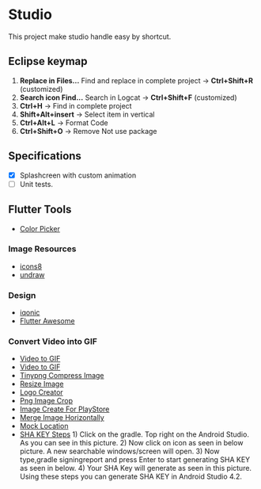 # Studio
This project make studio handle easy by shortcut. 

## Eclipse keymap

1) **Replace in Files...** Find and replace in complete project ->  **Ctrl+Shift+R** (customized)
2) **Search icon Find...** Search in Logcat -> **Ctrl+Shift+F** (customized)
3) **Ctrl+H** -> Find in complete project  
4) **Shift+Alt+insert** -> Select item in vertical
5) **Ctrl+Alt+L** -> Format Code
6) **Ctrl+Shift+O** -> Remove Not use package

## Specifications

- [x] Splashcreen with custom animation
- [ ] Unit tests.

## Flutter Tools

  * [Color Picker](http://mcg.mbitson.com/#!?mcgpalette0=%233f51b5)




### Image Resources

   * [icons8](https://icons8.com/illustrations)
   * [undraw](https://undraw.co/illustrations)
   
### Design
   * [iqonic](https://iqonic.design/product-category/mobile/filter_session/LTD59ETANW/)
   * [Flutter Awesome](https://flutterawesome.com/tag/onboarding/)

### Convert Video into GIF
 
  * [Video to GIF](https://www.onlineconverter.com/video-to-gif)
  * [Video to GIF](https://hnet.com/video-to-gif)
  * [Tinypng Compress Image](https://tinypng.com/)
  * [Resize Image](https://resizeimage.net/)
  * [Logo Creator](https://www.freelogoservices.com/)
  * [Png Image Crop](https://onlinepngtools.com/crop-png)
  * [Image Create For PlayStore](https://www.appstorescreenshot.com/)
  * [Merge Image Horizontally](https://www.filesmerge.com/merge-images)
  * [Mock Location](https://play.google.com/store/apps/details?id=ru.gavrikov.mocklocations&hl=en_IN&gl=US)
  * [SHA KEY Steps](https://stackoverflow.com/questions/27609442/how-to-get-the-sha-1-fingerprint-certificate-in-android-studio-for-debug-mode)
         1) Click on the gradle. Top right on the Android Studio. As you can see in this picture.
         2) Now click on icon as seen in below picture. A new searchable windows/screen will open.
         3) Now type,gradle signingreport and press Enter to start generating SHA KEY as seen in below.
         4) Your SHA Key will generate as seen in this picture. Using these steps you can generate SHA KEY in Android Studio 4.2.



